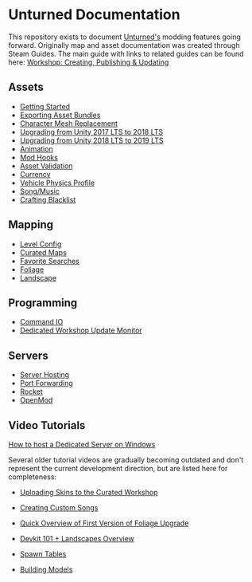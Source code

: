Unturned Documentation
======================

This repository exists to document [Unturned's](https://store.steampowered.com/app/304930) modding features going forward. Originally map and asset documentation was created through Steam Guides. The main guide with links to related guides can be found here: [Workshop: Creating, Publishing & Updating](https://steamcommunity.com/sharedfiles/filedetails/?id=460136012)

Assets
------

* [Getting Started](GettingStarted.md)
* [Exporting Asset Bundles](AssetBundles.md)
* [Character Mesh Replacement](CharacterMeshReplacement.md)
* [Upgrading from Unity 2017 LTS to 2018 LTS](Unity2018.md)
* [Upgrading from Unity 2018 LTS to 2019 LTS](Unity2019.md)
* [Animation](Animation.md)
* [Mod Hooks](ModHooks.md)
* [Asset Validation](AssetValidation.md)
* [Currency](Currency.md)
* [Vehicle Physics Profile](VehiclePhysicsProfile.md)
* [Song/Music](StereoSongAsset.md)
* [Crafting Blacklist](CraftingBlacklistAsset.md)

Mapping
-------

* [Level Config](LevelConfig.md)
* [Curated Maps](CuratedMaps.md)
* [Favorite Searches](FavoriteSearches.md)
* [Foliage](Foliage.md)
* [Landscape](Landscape.md)

Programming
-----------

* [Command IO](CommandIO.md)
* [Dedicated Workshop Update Monitor](DedicatedWorkshopUpdateMonitor.md)

Servers
-------

* [Server Hosting](ServerHosting.md)
* [Port Forwarding](PortForwarding.md)
* [Rocket](Rocket.md)
* [OpenMod](OpenMod.md)

Video Tutorials
---------------

[How to host a Dedicated Server on Windows](https://www.youtube.com/watch?v=8axVrnSLlx4)

Several older tutorial videos are gradually becoming outdated and don't represent the current development direction, but are listed here for completeness:

* [Uploading Skins to the Curated Workshop](https://www.youtube.com/watch?v=rF4YvEuxse8)

* [Creating Custom Songs](https://www.youtube.com/watch?v=wXpk7o9Dr4k)

* [Quick Overview of First Version of Foliage Upgrade](https://www.youtube.com/watch?v=VVt2bRcAWv4)

* [Devkit 101 + Landscapes Overview](https://www.youtube.com/watch?v=fkljCH419ug)

* [Spawn Tables](https://www.youtube.com/watch?v=7Aiz7utMx8g)

* [Building Models](https://www.youtube.com/watch?v=rAZ9KEGjSUk)
